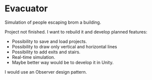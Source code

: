 # Evacuator
Simulation of people escaping brom a building.

Project not finished. I want to rebuild it and develop planned features:
+ Possibility to save and load projects.
+ Possibility to draw only vertical and horizontal lines
+ Possibility to add exits and stairs.
+ Real-time simulation.
+ Maybe better way would be to develop it in Unity.

I would use an Observer design pattern.

